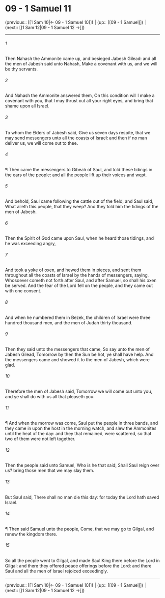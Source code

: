 # 09 - 1 Samuel 11

(previous:: [[1 Sam 10|← 09 - 1 Samuel 10]]) | (up:: [[09 - 1 Samuel]]) | (next:: [[1 Sam 12|09 - 1 Samuel 12 →]])

***


###### 1 
Then Nahash the Ammonite came up, and besieged Jabesh Gilead: and all the men of Jabesh said unto Nahash, Make a covenant with us, and we will be thy servants. 

###### 2 
And Nahash the Ammonite answered them, On this condition will I make a covenant with you, that I may thrust out all your right eyes, and bring that shame upon all Israel. 

###### 3 
To whom the Elders of Jabesh said, Give us seven days respite, that we may send messengers unto all the coasts of Israel: and then if no man deliver us, we will come out to thee. 

###### 4 
¶ Then came the messengers to Gibeah of Saul, and told these tidings in the ears of the people: and all the people lift up their voices and wept. 

###### 5 
And behold, Saul came following the cattle out of the field, and Saul said, What aileth this people, that they weep? And they told him the tidings of the men of Jabesh. 

###### 6 
Then the Spirit of God came upon Saul, when he heard those tidings, and he was exceeding angry, 

###### 7 
And took a yoke of oxen, and hewed them in pieces, and sent them throughout all the coasts of Israel by the hands of messengers, saying, Whosoever cometh not forth after Saul, and after Samuel, so shall his oxen be served. And the fear of the Lord fell on the people, and they came out with one consent. 

###### 8 
And when he numbered them in Bezek, the children of Israel were three hundred thousand men, and the men of Judah thirty thousand. 

###### 9 
Then they said unto the messengers that came, So say unto the men of Jabesh Gilead, Tomorrow by then the Sun be hot, ye shall have help. And the messengers came and showed it to the men of Jabesh, which were glad. 

###### 10 
Therefore the men of Jabesh said, Tomorrow we will come out unto you, and ye shall do with us all that pleaseth you. 

###### 11 
¶ And when the morrow was come, Saul put the people in three bands, and they came in upon the host in the morning watch, and slew the Ammonites until the heat of the day: and they that remained, were scattered, so that two of them were not left together. 

###### 12 
Then the people said unto Samuel, Who is he that said, Shall Saul reign over us? bring those men that we may slay them. 

###### 13 
But Saul said, There shall no man die this day: for today the Lord hath saved Israel. 

###### 14 
¶ Then said Samuel unto the people, Come, that we may go to Gilgal, and renew the kingdom there. 

###### 15 
So all the people went to Gilgal, and made Saul King there before the Lord in Gilgal: and there they offered peace offerings before the Lord: and there Saul and all the men of Israel rejoiced exceedingly.

***

(previous:: [[1 Sam 10|← 09 - 1 Samuel 10]]) | (up:: [[09 - 1 Samuel]]) | (next:: [[1 Sam 12|09 - 1 Samuel 12 →]])
